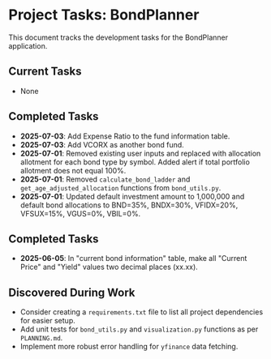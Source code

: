 # Project Tasks: BondPlanner

This document tracks the development tasks for the BondPlanner application.

## Current Tasks

-   None

## Completed Tasks

-   **2025-07-03**: Add Expense Ratio to the fund information table.
-   **2025-07-03**: Add VCORX as another bond fund.
-   **2025-07-01**: Removed existing user inputs and replaced with allocation allotment for each bond type by symbol. Added alert if total portfolio allotment does not equal 100%.
-   **2025-07-01**: Removed `calculate_bond_ladder` and `get_age_adjusted_allocation` functions from `bond_utils.py`.
-   **2025-07-01**: Updated default investment amount to 1,000,000 and default bond allocations to BND=35%, BNDX=30%, VFIDX=20%, VFSUX=15%, VGUS=0%, VBIL=0%.


## Completed Tasks

-   **2025-06-05**: In "current bond information" table, make all "Current Price" and "Yield" values two decimal places (xx.xx).

## Discovered During Work

-   Consider creating a `requirements.txt` file to list all project dependencies for easier setup.
-   Add unit tests for `bond_utils.py` and `visualization.py` functions as per `PLANNING.md`.
-   Implement more robust error handling for `yfinance` data fetching.
